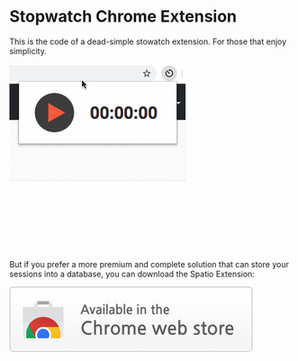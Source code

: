# Stopwatch Chrome Extension

This is the code of a dead-simple stowatch extension. For those that enjoy simplicity.

![](https://github.com/vinicius-dev/stopwatch-extension/blob/master/promo/demo.gif)

But if you prefer a more premium and complete solution that can store your sessions into a database, you can download the Spatio Extension:

[![](https://github.com/vinicius-dev/stopwatch-extension/blob/master/promo/store-banner.png)](https://chrome.google.com/webstore/detail/stopwatch-extension/mompiecabddeaogfabickfokcianmckn)
